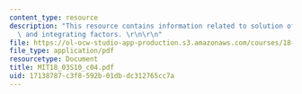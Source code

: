 ```yaml
---
content_type: resource
description: "This resource contains information related to solution of linear equations\
  \ and integrating factors. \r\n\r\n"
file: https://ol-ocw-studio-app-production.s3.amazonaws.com/courses/18-03-differential-equations-spring-2010/17138787c3f8592b01dbdc312765cc7a_MIT18_03S10_c04.pdf
file_type: application/pdf
resourcetype: Document
title: MIT18_03S10_c04.pdf
uid: 17138787-c3f8-592b-01db-dc312765cc7a
---
```

